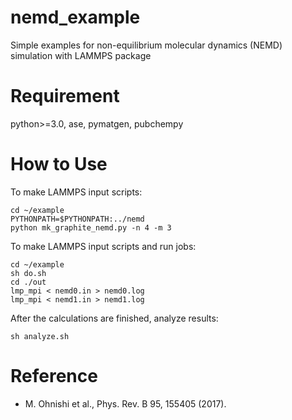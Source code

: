 # nemd_example

Simple examples for non-equilibrium molecular dynamics (NEMD) simulation with LAMMPS package

# Requirement

python>=3.0, ase, pymatgen, pubchempy

# How to Use

To make LAMMPS input scripts:

``` discriptions
cd ~/example
PYTHONPATH=$PYTHONPATH:../nemd
python mk_graphite_nemd.py -n 4 -m 3
```

To make LAMMPS input scripts and run jobs:

``` simple way
cd ~/example
sh do.sh
cd ./out
lmp_mpi < nemd0.in > nemd0.log
lmp_mpi < nemd1.in > nemd1.log
```

After the calculations are finished, analyze results:

```
sh analyze.sh
```

# Reference

* M. Ohnishi et al., Phys. Rev. B 95, 155405 (2017).

